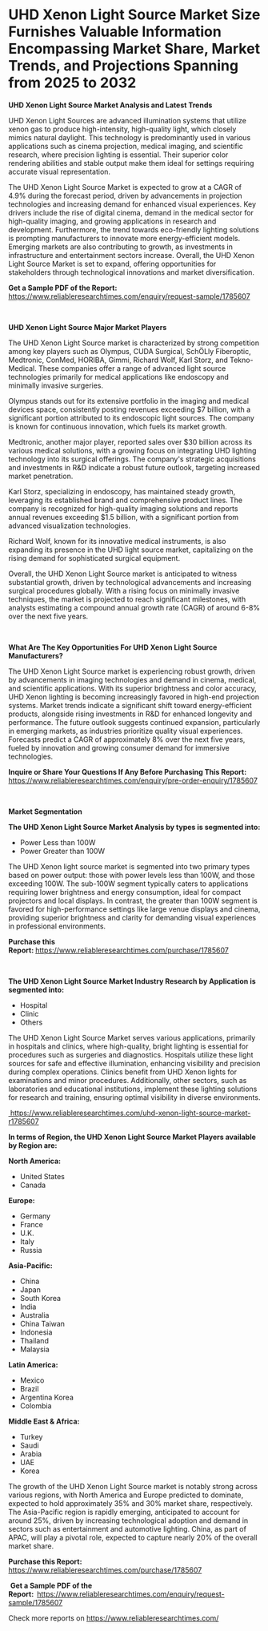 <p><h1>UHD Xenon Light Source Market Size Furnishes Valuable Information Encompassing Market Share, Market Trends, and Projections Spanning from 2025 to 2032</h1></p><p><strong>UHD Xenon Light Source Market Analysis and Latest Trends</strong></p>
<p><p>UHD Xenon Light Sources are advanced illumination systems that utilize xenon gas to produce high-intensity, high-quality light, which closely mimics natural daylight. This technology is predominantly used in various applications such as cinema projection, medical imaging, and scientific research, where precision lighting is essential. Their superior color rendering abilities and stable output make them ideal for settings requiring accurate visual representation.</p><p>The UHD Xenon Light Source Market is expected to grow at a CAGR of 4.9% during the forecast period, driven by advancements in projection technologies and increasing demand for enhanced visual experiences. Key drivers include the rise of digital cinema, demand in the medical sector for high-quality imaging, and growing applications in research and development. Furthermore, the trend towards eco-friendly lighting solutions is prompting manufacturers to innovate more energy-efficient models. Emerging markets are also contributing to growth, as investments in infrastructure and entertainment sectors increase. Overall, the UHD Xenon Light Source Market is set to expand, offering opportunities for stakeholders through technological innovations and market diversification.</p></p>
<p><strong>Get a Sample PDF of the Report:&nbsp;</strong> <a href="https://www.reliableresearchtimes.com/enquiry/request-sample/1785607?utm_campaign=3227&utm_medium=2&utm_source=Github&utm_content=ia&utm_term=25032025&utm_id=uhd-xenon-light-source">https://www.reliableresearchtimes.com/enquiry/request-sample/1785607</a></p>
<p>&nbsp;</p>
<p><strong>UHD Xenon Light Source Major Market Players</strong></p>
<p><p>The UHD Xenon Light Source market is characterized by strong competition among key players such as Olympus, CUDA Surgical, SchÖLly Fiberoptic, Medtronic, ConMed, HORIBA, Gimmi, Richard Wolf, Karl Storz, and Tekno-Medical. These companies offer a range of advanced light source technologies primarily for medical applications like endoscopy and minimally invasive surgeries.</p><p>Olympus stands out for its extensive portfolio in the imaging and medical devices space, consistently posting revenues exceeding $7 billion, with a significant portion attributed to its endoscopic light sources. The company is known for continuous innovation, which fuels its market growth.</p><p>Medtronic, another major player, reported sales over $30 billion across its various medical solutions, with a growing focus on integrating UHD lighting technology into its surgical offerings. The company's strategic acquisitions and investments in R&D indicate a robust future outlook, targeting increased market penetration.</p><p>Karl Storz, specializing in endoscopy, has maintained steady growth, leveraging its established brand and comprehensive product lines. The company is recognized for high-quality imaging solutions and reports annual revenues exceeding $1.5 billion, with a significant portion from advanced visualization technologies.</p><p>Richard Wolf, known for its innovative medical instruments, is also expanding its presence in the UHD light source market, capitalizing on the rising demand for sophisticated surgical equipment.</p><p>Overall, the UHD Xenon Light Source market is anticipated to witness substantial growth, driven by technological advancements and increasing surgical procedures globally. With a rising focus on minimally invasive techniques, the market is projected to reach significant milestones, with analysts estimating a compound annual growth rate (CAGR) of around 6-8% over the next five years.</p></p>
<p>&nbsp;</p>
<p><strong>What Are The Key Opportunities For UHD Xenon Light Source Manufacturers?</strong></p>
<p><p>The UHD Xenon Light Source market is experiencing robust growth, driven by advancements in imaging technologies and demand in cinema, medical, and scientific applications. With its superior brightness and color accuracy, UHD Xenon lighting is becoming increasingly favored in high-end projection systems. Market trends indicate a significant shift toward energy-efficient products, alongside rising investments in R&D for enhanced longevity and performance. The future outlook suggests continued expansion, particularly in emerging markets, as industries prioritize quality visual experiences. Forecasts predict a CAGR of approximately 8% over the next five years, fueled by innovation and growing consumer demand for immersive technologies.</p></p>
<p><strong>Inquire or Share Your Questions If Any Before Purchasing This Report:</strong> <a href="https://www.reliableresearchtimes.com/enquiry/pre-order-enquiry/1785607?utm_campaign=3227&utm_medium=2&utm_source=Github&utm_content=ia&utm_term=25032025&utm_id=uhd-xenon-light-source">https://www.reliableresearchtimes.com/enquiry/pre-order-enquiry/1785607</a></p>
<p>&nbsp;</p>
<p><strong>Market Segmentation</strong></p>
<p><strong>The UHD Xenon Light Source Market Analysis by types is segmented into:</strong></p>
<p><ul><li>Power Less than 100W</li><li>Power Greater than 100W</li></ul></p>
<p><p>The UHD Xenon light source market is segmented into two primary types based on power output: those with power levels less than 100W, and those exceeding 100W. The sub-100W segment typically caters to applications requiring lower brightness and energy consumption, ideal for compact projectors and local displays. In contrast, the greater than 100W segment is favored for high-performance settings like large venue displays and cinema, providing superior brightness and clarity for demanding visual experiences in professional environments.</p></p>
<p><strong>Purchase this Report:&nbsp;</strong><a href="https://www.reliableresearchtimes.com/purchase/1785607?utm_campaign=3227&utm_medium=2&utm_source=Github&utm_content=ia&utm_term=25032025&utm_id=uhd-xenon-light-source">https://www.reliableresearchtimes.com/purchase/1785607</a></p>
<p>&nbsp;</p>
<p><strong>The UHD Xenon Light Source Market Industry Research by Application is segmented into:</strong></p>
<p><ul><li>Hospital</li><li>Clinic</li><li>Others</li></ul></p>
<p><p>The UHD Xenon Light Source Market serves various applications, primarily in hospitals and clinics, where high-quality, bright lighting is essential for procedures such as surgeries and diagnostics. Hospitals utilize these light sources for safe and effective illumination, enhancing visibility and precision during complex operations. Clinics benefit from UHD Xenon lights for examinations and minor procedures. Additionally, other sectors, such as laboratories and educational institutions, implement these lighting solutions for research and training, ensuring optimal visibility in diverse environments.</p></p>
<p><a href="https://www.reliableresearchtimes.com/uhd-xenon-light-source-market-r1785607?utm_campaign=3227&utm_medium=2&utm_source=Github&utm_content=ia&utm_term=25032025&utm_id=uhd-xenon-light-source">&nbsp;https://www.reliableresearchtimes.com/uhd-xenon-light-source-market-r1785607</a></p>
<p><strong>In terms of Region, the UHD Xenon Light Source Market Players available by Region are:</strong></p>
<p>
    <p> <strong> North America: </strong>
        <ul>
            <li>United States</li>
            <li>Canada</li>
        </ul>
        </p> 
    <p> <strong> Europe: </strong>
        <ul>
            <li>Germany</li>
            <li>France</li>
            <li>U.K.</li>
            <li>Italy</li>
            <li>Russia</li>
        </ul>
        </p> 
    <p> <strong> Asia-Pacific: </strong>
        <ul>
            <li>China</li>
            <li>Japan</li>
            <li>South Korea</li>
            <li>India</li>
            <li>Australia</li>
            <li>China Taiwan</li>
            <li>Indonesia</li>
            <li>Thailand</li>
            <li>Malaysia</li>
        </ul>
        </p> 
    <p> <strong> Latin America: </strong>
        <ul>
            <li>Mexico</li>
            <li>Brazil</li>
            <li>Argentina Korea</li>
            <li>Colombia</li>
        </ul>
        </p> 
    <p> <strong> Middle East & Africa: </strong>
        <ul>
            <li>Turkey</li>
            <li>Saudi</li>
            <li>Arabia</li>
            <li>UAE</li>
            <li>Korea</li>
        </ul>
    </p>
    </p>
<p><p>The growth of the UHD Xenon Light Source market is notably strong across various regions, with North America and Europe predicted to dominate, expected to hold approximately 35% and 30% market share, respectively. The Asia-Pacific region is rapidly emerging, anticipated to account for around 25%, driven by increasing technological adoption and demand in sectors such as entertainment and automotive lighting. China, as part of APAC, will play a pivotal role, expected to capture nearly 20% of the overall market share.</p></p>
<p><strong>Purchase this Report: </strong><a href="https://www.reliableresearchtimes.com/purchase/1785607?utm_campaign=3227&utm_medium=2&utm_source=Github&utm_content=ia&utm_term=25032025&utm_id=uhd-xenon-light-source">https://www.reliableresearchtimes.com/purchase/1785607</a></p>
<p>&nbsp;<strong>Get a Sample PDF of the Report:&nbsp;&nbsp;</strong><a href="https://www.reliableresearchtimes.com/enquiry/request-sample/1785607?utm_campaign=3227&utm_medium=2&utm_source=Github&utm_content=ia&utm_term=25032025&utm_id=uhd-xenon-light-source">https://www.reliableresearchtimes.com/enquiry/request-sample/1785607</a></p>
<p><strong></strong></p>
<p>Check more reports on <a href="https://www.reliableresearchtimes.com/?utm_campaign=3227&utm_medium=2&utm_source=Github&utm_content=ia&utm_term=25032025&utm_id=uhd-xenon-light-source">https://www.reliableresearchtimes.com/</a></p>